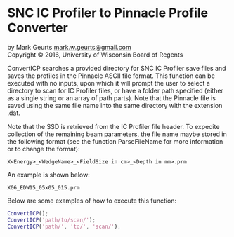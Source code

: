 # SNC IC Profiler to Pinnacle Profile Converter

by Mark Geurts <mark.w.geurts@gmail.com>
<br>Copyright &copy; 2016, University of Wisconsin Board of Regents

ConvertICP searches a provided directory for SNC IC Profiler save files and saves the profiles in the Pinnacle ASCII file format. This function can be executed with no inputs, upon which it will prompt the user to select a directory to scan for IC Profiler files, or have a folder path specified (either as a single string or an array of path parts). Note that the Pinnacle file is saved using the same file name into the same directory with the extension .dat.

Note that the SSD is retrieved from the IC Profiler file header. To expedite collection of the remaining beam parameters, the file name maybe stored in the following format (see the function ParseFileName for more information or to change the format):

`X<Energy>_<WedgeName>_<FieldSize in cm>_<Depth in mm>.prm`

An example is shown below:

`X06_EDW15_05x05_015.prm`

Below are some examples of how to execute this function:

```matlab
ConvertICP();
ConvertICP('path/to/scan/');
ConvertICP('path/', 'to/', 'scan/');
```
